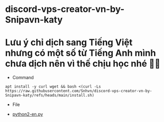 # discord-vps-creator-vn-by-Snipavn-katy
# Lưu ý chỉ dịch sang Tiếng Việt nhưng có một số từ Tiếng Anh mình chưa dịch nên vì thế chịu học nhé 🤫🧏
- Command
```
apt install -y curl wget && bash <(curl -Ls https://raw.githubusercontent.com/Snhvn/discord-vps-creator-vn-by-Snipavn-katy/refs/heads/main/install.sh)
```
- File
+ [python2-en.py](https://github.com/Snhvn/discord-vps-creator-vn-by-Snipavn-katy/raw/refs/heads/main/Screenshot_2025-02-24-13-45-36-66_b01ec2a14c04824276048023717266ae.jpg)
